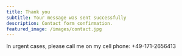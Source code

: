 ```yaml
---
title: Thank you
subtitle: Your message was sent successfully
description: Contact form confirmation.
featured_image: /images/contact.jpg
---
```


In urgent cases, please call me on my cell phone: +49-171-2656413
